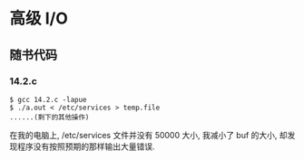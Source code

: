 # 高级 I/O

## 随书代码

### 14.2.c

```shell
$ gcc 14.2.c -lapue
$ ./a.out < /etc/services > temp.file
......(剩下的其他操作)
```

在我的电脑上, /etc/services 文件并没有 50000 大小, 我减小了 buf 的大小, 却发现程序没有按照预期的那样输出大量错误.